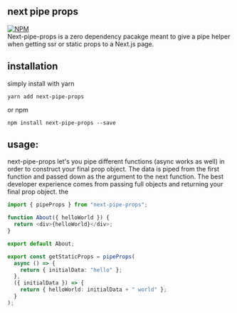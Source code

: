 ## next pipe props

[![NPM](https://nodei.co/npm/next-pipe-props.png?compact=true)](https://npmjs.org/package/next-pipe-props)
</br>
Next-pipe-props is a zero dependency pacakge meant to give a pipe helper when getting ssr or static props to a Next.js page.

## installation

simply install with yarn

```
yarn add next-pipe-props
```

or npm

```
npm install next-pipe-props --save
```

## usage:

next-pipe-props let's you pipe different functions (async works as well) in order to construct your final prop object.
The data is piped from the first function and passed down as the argument to the next function. The best developer experience comes from passing full objects and returning your final prop object. the

```ts
import { pipeProps } from "next-pipe-props";

function About({ helloWorld }) {
  return <div>{helloWorld}</div>;
}

export default About;

export const getStaticProps = pipeProps(
  async () => {
    return { initialData: "hello" };
  },
  ({ initialData }) => {
    return { helloWorld: initialData + " world" };
  }
);
```
